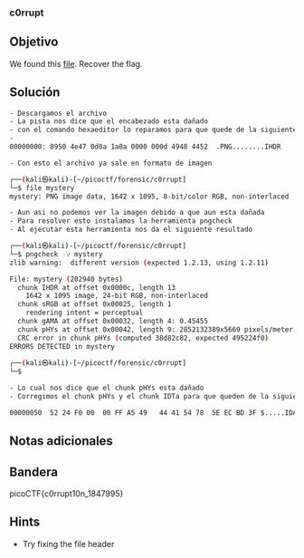 ### c0rrupt
## Objetivo

We found this [file](https://jupiter.challenges.picoctf.org/static/ab30fcb7d47364b4190a7d3d40edb551/mystery). Recover the flag.
## Solución
```bash
- Descargamos el archivo
- La pista nos dice que el encabezado esta dañado
- con el comando hexaeditor lo reparamos para que quede de la siguiente forma
- 
00000000: 8950 4e47 0d0a 1a0a 0000 000d 4948 4452  .PNG........IHDR

- Con esto el archivo ya sale en formato de imagen

┌──(kali㉿kali)-[~/picoctf/forensic/c0rrupt]
└─$ file mystery     
mystery: PNG image data, 1642 x 1095, 8-bit/color RGB, non-interlaced

- Aun asi no podemos ver la imagen debido a que aun esta dañada
- Para resolver esto instalamos la herramienta pngcheck
- Al ejecutar esta herramienta nos da el siguiente resultado

┌──(kali㉿kali)-[~/picoctf/forensic/c0rrupt]
└─$ pngcheck -v mystery 
zlib warning:  different version (expected 1.2.13, using 1.2.11)

File: mystery (202940 bytes)
  chunk IHDR at offset 0x0000c, length 13
    1642 x 1095 image, 24-bit RGB, non-interlaced
  chunk sRGB at offset 0x00025, length 1
    rendering intent = perceptual
  chunk gAMA at offset 0x00032, length 4: 0.45455
  chunk pHYs at offset 0x00042, length 9: 2852132389x5669 pixels/meter
  CRC error in chunk pHYs (computed 38d82c82, expected 495224f0)
ERRORS DETECTED in mystery
                                                                             
┌──(kali㉿kali)-[~/picoctf/forensic/c0rrupt]
└─$ 

- Lo cual nos dice que el chunk pHYs esta dañado
- Corregimos el chunk pHYs y el chunk IDTa para que queden de la siguiente manera

00000050  52 24 F0 00  00 FF A5 49   44 41 54 78  5E EC BD 3F $.....IDATx^..? 
```
## Notas adicionales

## Bandera

picoCTF{c0rrupt10n_1847995}
## Hints

- Try fixing the file header